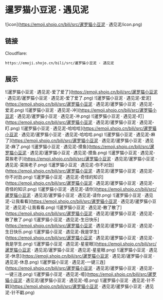 # 暹罗猫小豆泥 · 遇见泥
![icon](https://emoji.shojo.cn/bili/src/暹罗猫小豆泥 · 遇见泥/icon.png)
## 链接
Cloudflare:
```
https://emoji.shojo.cn/bili/src/暹罗猫小豆泥 · 遇见泥
```
## 展示
![暹罗猫小豆泥 · 遇见泥-爱了爱了](https://emoji.shojo.cn/bili/src/暹罗猫小豆泥 · 遇见泥/暹罗猫小豆泥 · 遇见泥-爱了爱了.png)
![暹罗猫小豆泥 · 遇见泥-爱泥](https://emoji.shojo.cn/bili/src/暹罗猫小豆泥 · 遇见泥/暹罗猫小豆泥 · 遇见泥-爱泥.png)
![暹罗猫小豆泥 · 遇见泥-冲](https://emoji.shojo.cn/bili/src/暹罗猫小豆泥 · 遇见泥/暹罗猫小豆泥 · 遇见泥-冲.png)
![暹罗猫小豆泥 · 遇见泥-盯](https://emoji.shojo.cn/bili/src/暹罗猫小豆泥 · 遇见泥/暹罗猫小豆泥 · 遇见泥-盯.png)
![暹罗猫小豆泥 · 遇见泥-哈哈哈](https://emoji.shojo.cn/bili/src/暹罗猫小豆泥 · 遇见泥/暹罗猫小豆泥 · 遇见泥-哈哈哈.png)
![暹罗猫小豆泥 · 遇见泥-麻了](https://emoji.shojo.cn/bili/src/暹罗猫小豆泥 · 遇见泥/暹罗猫小豆泥 · 遇见泥-麻了.png)
![暹罗猫小豆泥 · 遇见泥-摸鱼](https://emoji.shojo.cn/bili/src/暹罗猫小豆泥 · 遇见泥/暹罗猫小豆泥 · 遇见泥-摸鱼.png)
![暹罗猫小豆泥 · 遇见泥-莫挨老子](https://emoji.shojo.cn/bili/src/暹罗猫小豆泥 · 遇见泥/暹罗猫小豆泥 · 遇见泥-莫挨老子.png)
![暹罗猫小豆泥 · 遇见泥-你不对劲](https://emoji.shojo.cn/bili/src/暹罗猫小豆泥 · 遇见泥/暹罗猫小豆泥 · 遇见泥-你不对劲.png)
![暹罗猫小豆泥 · 遇见泥-奇怪的知识](https://emoji.shojo.cn/bili/src/暹罗猫小豆泥 · 遇见泥/暹罗猫小豆泥 · 遇见泥-奇怪的知识.png)
![暹罗猫小豆泥 · 遇见泥-请你](https://emoji.shojo.cn/bili/src/暹罗猫小豆泥 · 遇见泥/暹罗猫小豆泥 · 遇见泥-请你.png)
![暹罗猫小豆泥 · 遇见泥-让我看看](https://emoji.shojo.cn/bili/src/暹罗猫小豆泥 · 遇见泥/暹罗猫小豆泥 · 遇见泥-让我看看.png)
![暹罗猫小豆泥 · 遇见泥-散了散了](https://emoji.shojo.cn/bili/src/暹罗猫小豆泥 · 遇见泥/暹罗猫小豆泥 · 遇见泥-散了散了.png)
![暹罗猫小豆泥 · 遇见泥-生日快乐](https://emoji.shojo.cn/bili/src/暹罗猫小豆泥 · 遇见泥/暹罗猫小豆泥 · 遇见泥-生日快乐.png)
![暹罗猫小豆泥 · 遇见泥-我是学生](https://emoji.shojo.cn/bili/src/暹罗猫小豆泥 · 遇见泥/暹罗猫小豆泥 · 遇见泥-我是学生.png)
![暹罗猫小豆泥 · 遇见泥-星星眼](https://emoji.shojo.cn/bili/src/暹罗猫小豆泥 · 遇见泥/暹罗猫小豆泥 · 遇见泥-星星眼.png)
![暹罗猫小豆泥 · 遇见泥-休息](https://emoji.shojo.cn/bili/src/暹罗猫小豆泥 · 遇见泥/暹罗猫小豆泥 · 遇见泥-休息.png)
![暹罗猫小豆泥 · 遇见泥-一键三连](https://emoji.shojo.cn/bili/src/暹罗猫小豆泥 · 遇见泥/暹罗猫小豆泥 · 遇见泥-一键三连.png)
![暹罗猫小豆泥 · 遇见泥-噫](https://emoji.shojo.cn/bili/src/暹罗猫小豆泥 · 遇见泥/暹罗猫小豆泥 · 遇见泥-噫.png)
![暹罗猫小豆泥 · 遇见泥-针不戳](https://emoji.shojo.cn/bili/src/暹罗猫小豆泥 · 遇见泥/暹罗猫小豆泥 · 遇见泥-针不戳.png)
